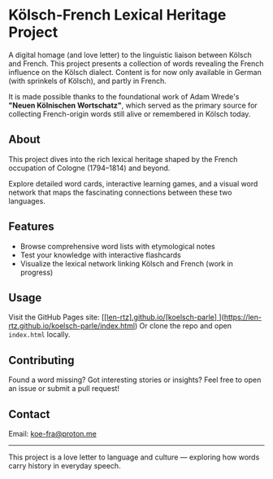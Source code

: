 # Kölsch-French Lexical Heritage Project

A digital homage (and love letter) to the linguistic liaison between Kölsch and French. This project presents a collection of words revealing the French influence on the Kölsch dialect. Content is for now only available in German (with sprinkels of Kölsch), and partly in French. 

It is made possible thanks to the foundational work of Adam Wrede's **"Neuen Kölnischen Wortschatz"**, which served as the primary source for collecting French-origin words still alive or remembered in Kölsch today.


## About

This project dives into the rich lexical heritage shaped by the French occupation of Cologne (1794–1814) and beyond. 

Explore detailed word cards, interactive learning games, and a visual word network that maps the fascinating connections between these two languages.

## Features

- Browse comprehensive word lists with etymological notes  
- Test your knowledge with interactive flashcards  
- Visualize the lexical network linking Kölsch and French (work in progress)

## Usage

Visit the GitHub Pages site: [[[len-rtz].github.io/[koelsch-parle]  ](https://len-rtz.github.io/koelsch-parle/cards.html)](https://len-rtz.github.io/koelsch-parle/index.html)
Or clone the repo and open `index.html` locally.

## Contributing

Found a word missing? Got interesting stories or insights? Feel free to open an issue or submit a pull request!

## Contact

Email: [koe-fra@proton.me](mailto:koe-fra@proton.me)

---

This project is a love letter to language and culture — exploring how words carry history in everyday speech.
